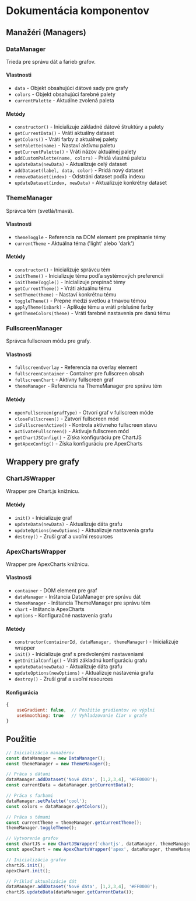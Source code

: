 # Dokumentácia komponentov

## Manažéri (Managers)

### DataManager
Trieda pre správu dát a farieb grafov.

#### Vlastnosti
- `data` - Objekt obsahujúci dátové sady pre grafy
- `colors` - Objekt obsahujúci farebné palety
- `currentPalette` - Aktuálne zvolená paleta

#### Metódy
- `constructor()` - Inicializuje základné dátové štruktúry a palety
- `getCurrentData()` - Vráti aktuálny dataset
- `getColors()` - Vráti farby z aktuálnej palety
- `setPalette(name)` - Nastaví aktívnu paletu
- `getCurrentPalette()` - Vráti názov aktuálnej palety
- `addCustomPalette(name, colors)` - Pridá vlastnú paletu
- `updateData(newData)` - Aktualizuje celý dataset
- `addDataset(label, data, color)` - Pridá nový dataset
- `removeDataset(index)` - Odstráni dataset podľa indexu
- `updateDataset(index, newData)` - Aktualizuje konkrétny dataset

### ThemeManager
Správca tém (svetlá/tmavá).

#### Vlastnosti
- `themeToggle` - Referencia na DOM element pre prepínanie témy
- `currentTheme` - Aktuálna téma ('light' alebo 'dark')

#### Metódy
- `constructor()` - Inicializuje správcu tém
- `initTheme()` - Inicializuje tému podľa systémových preferencií
- `initThemeToggle()` - Inicializuje prepínač témy
- `getCurrentTheme()` - Vráti aktuálnu tému
- `setTheme(theme)` - Nastaví konkrétnu tému
- `toggleTheme()` - Prepne medzi svetlou a tmavou témou
- `applyTheme(isDark)` - Aplikuje tému a vráti príslušné farby
- `getThemeColors(theme)` - Vráti farebné nastavenia pre danú tému

### FullscreenManager
Správca fullscreen módu pre grafy.

#### Vlastnosti
- `fullscreenOverlay` - Referencia na overlay element
- `fullscreenContainer` - Container pre fullscreen obsah
- `fullscreenChart` - Aktívny fullscreen graf
- `themeManager` - Referencia na ThemeManager pre správu tém

#### Metódy
- `openFullscreen(grafType)` - Otvorí graf v fullscreen móde
- `closeFullscreen()` - Zatvorí fullscreen mód
- `isFullscreenActive()` - Kontrola aktívneho fullscreen stavu
- `activateFullscreen()` - Aktivuje fullscreen mód
- `getChartJSConfig()` - Získa konfiguráciu pre ChartJS
- `getApexConfig()` - Získa konfiguráciu pre ApexCharts

## Wrappery pre grafy

### ChartJSWrapper
Wrapper pre Chart.js knižnicu.

#### Metódy
- `init()` - Inicializuje graf
- `updateData(newData)` - Aktualizuje dáta grafu
- `updateOptions(newOptions)` - Aktualizuje nastavenia grafu
- `destroy()` - Zruší graf a uvoľní resources

### ApexChartsWrapper
Wrapper pre ApexCharts knižnicu.

#### Vlastnosti
- `container` - DOM element pre graf
- `dataManager` - Inštancia DataManager pre správu dát
- `themeManager` - Inštancia ThemeManager pre správu tém
- `chart` - Inštancia ApexCharts
- `options` - Konfiguračné nastavenia grafu

#### Metódy
- `constructor(containerId, dataManager, themeManager)` - Inicializuje wrapper
- `init()` - Inicializuje graf s predvolenými nastaveniami
- `getInitialConfig()` - Vráti základnú konfiguráciu grafu
- `updateData(newData)` - Aktualizuje dáta grafu
- `updateOptions(newOptions)` - Aktualizuje nastavenia grafu
- `destroy()` - Zruší graf a uvoľní resources

#### Konfigurácia
```javascript
{
    useGradient: false,  // Použitie gradientov vo výplni
    useSmoothing: true   // Vyhladzovanie čiar v grafe
}
```

## Použitie

```javascript
// Inicializácia manažérov
const dataManager = new DataManager();
const themeManager = new ThemeManager();

// Práca s dátami
dataManager.addDataset('Nové dáta', [1,2,3,4], '#FF0000');
const currentData = dataManager.getCurrentData();

// Práca s farbami
dataManager.setPalette('cool');
const colors = dataManager.getColors();

// Práca s témami
const currentTheme = themeManager.getCurrentTheme();
themeManager.toggleTheme();

// Vytvorenie grafov
const chartJS = new ChartJSWrapper('chartjs', dataManager, themeManager);
const apexChart = new ApexChartsWrapper('apex', dataManager, themeManager);

// Inicializácia grafov
chartJS.init();
apexChart.init();

// Príklad aktualizácie dát
dataManager.addDataset('Nové dáta', [1,2,3,4], '#FF0000');
chartJS.updateData(dataManager.getCurrentData());
```

